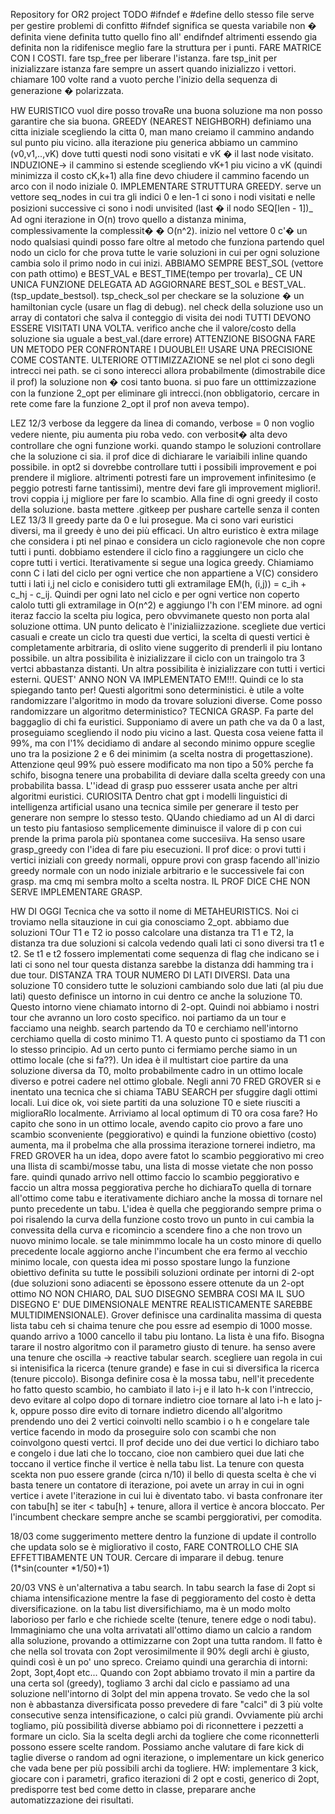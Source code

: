Repository for OR2 project
TODO
#ifndef e #define dello stesso file serve per gestire problemi di confitto
#ifndef significa se questa variabile non � definita viene definita tutto quello fino all' endifndef altrimenti essendo gia definita non la ridifenisce
meglio fare la struttura per i punti.
FARE MATRICE CON I COSTI.
fare tsp_free per liberare l'istanza.
fare tsp_init per inizializzare istanza
fare sempre un assert quando inizializzo i vettori.
chiamare 100 volte rand a vuoto perche l'inizio della sequenza di generazione � polarizzata.

HW
EURISTICO vuol dire posso trovaRe una buona soluzione ma non posso garantire che sia buona.
GREEDY (NEAREST NEIGHBORH)
definiamo una citta iniziale scegliendo la citta 0, man mano creiamo il cammino andando sul punto piu vicino.
alla iterazione piu generica abbiamo un cammino (v0,v1,..,vK) dove tutti questi nodi sono visitati e vK � il last node visitato.
INDUZIONE-> il cammino si estende scegliendo vK+1 piu vicino a vK (quindi minimizza il costo cK,k+1)
alla fine devo chiudere il cammino facendo un arco con il nodo iniziale 0.
IMPLEMENTARE STRUTTURA GREEDY.
serve un vettore seq_nodes in cui tra gli indici 0 e len-1 ci sono i nodi visitati e nelle posizioni successive ci sono i nodi unvisited (last � il nodo SEQ[len - 1])_
Ad ogni iterazione in O(n) trovo quello a distanza minima, complessivamente la complessit� � O(n^2).
inizio nel vettore 0 c'� un nodo qualsiasi quindi posso fare oltre al metodo che funziona partendo quel nodo un ciclo for che prova tutte le varie soluzioni in cui per ogni soluzione cambia solo
il primo nodo in cui inizi.
ABBIAMO SEMPRE BEST_SOL (vettore con path ottimo) e BEST_VAL e BEST_TIME(tempo per trovarla)_
CE UN UNICA FUNZIONE DELEGATA AD AGGIORNARE BEST_SOL e BEST_VAL. (tsp_update_bestsol).
tsp_check_sol per checkare se la soluzione � un hamiltonian cycle (usare un flag di debug).
nel check della soluzione uso un array di contatori che salva il conteggio di visita dei nodi TUTTI DEVONO ESSERE VISITATI UNA VOLTA. verifico anche che il valore/costo
della soluzione sia uguale a best_val.(dare errore)
ATTENZIONE BISOGNA FARE UN METODO PER CONFRONTARE I DUOUBLE!! USARE UNA PRECISIONE COME COSTANTE.
ULTERIORE OTTIMIZZAZIONE se nel plot ci sono degli intrecci nei path. se ci sono interecci allora probabilmente (dimostrabile dice il prof) la soluzione non � cosi tanto buona.
si puo fare un otttimizzazione con la funzione 2_opt per eliminare gli intrecci.(non obbligatorio, cercare in rete come fare la funzione 2_opt il prof non aveva tempo).

LEZ 12/3
verbose da leggere da linea di comando, verbose = 0 non voglio vedere niente, piu aumenta piu roba vedo.
con verbosit� alta devo controllare che ogni funzione worki.
quando stampo le soluzioni controllare che la soluzione ci sia.
il prof dice di dichiarare le variaibili inline quando possibile. 
in opt2 si dovrebbe controllare tutti i possibili improvement e poi prendere il migliore. altrimenti potresti fare un improvement infinitesimo (e peggio potresti farne tantissimi), mentre devi fare gli improvement migliori!.
trovi coppia i,j migliore per fare lo scambio.
Alla fine di ogni greedy il costo della soluzione.
basta mettere .gitkeep per pushare cartelle senza il conten
LEZ 13/3
Il greedy parte da 0 e lui prosegue.
Ma ci sono vari euristici diversi, ma il greedy è uno dei più efficaci. Un altro euristico è extra milage che considera i pti nel pinao e considera un ciclo ragionevole che non copre tutti i punti.
dobbiamo estendere il ciclo fino a raggiungere un ciclo che copre tutti i vertici.
Iterativamente si segue una logica greedy.
Chiamiamo conn C i lati del ciclo per ogni vertice che non appartiene a V(C) considero tutti i lati i,j nel ciclo e conisidero tutti gli extramilage EM(h, (i,j)) = c_ih + c_hj - c_ij.
Quindi per ogni lato nel ciclo e per ogni vertice non coperto calolo tutti gli extramilage in O(n^2) e aggiungo l'h con l'EM minore.
ad ogni iteraz faccio la scelta piu logica, pero obvvimanete questo non porta alal soluzione ottima. UN punto delicato è l'inizialiizzazione. scegliete due vertici casuali e create un ciclo tra questi due vertici, la scelta di questi vertici è completamente arbitraria, di oslito viene suggerito di prenderli il piu lontano possibile. un altra possibilita è inizializzare il ciclo con un traingolo tra 3 vertci abbastanza distanti.
Un altra possibilita è inizializzare con tutti i vertici esterni. QUEST' ANNO NON VA IMPLEMENTATO EM!!!.
Quindi ce lo sta spiegando tanto per!
Questi algoritmi sono deterministici. è utile a volte randomizzare l'algoritmo in modo da trovare soluzioni diverse.
Come posso randomizzare un algoritmo deterministico?
TECNICA GRASP.
Fa parte del baggaglio di chi fa euristici.
Supponiamo di avere un path che va da 0 a last, proseguiamo scegliendo il nodo piu vicino a last. Questa cosa veiene fatta il 99%, ma con l'1% decidiamo di andare al secondo minimo oppure sceglie uno tra la posizione 2 e 6 dei minimim (a scelta nostra di progettaszione). Attenzione qeul 99% può essere modificato ma non tipo a 50% perche fa schifo, bisogna tenere una probabilita di deviare dalla scelta greedy con una probabilita bassa. L''idead di grasp puo essserer usata anche per altri algoritmi euristici. CURIOSITA Dentro chat gpt i modelli linguistici di intelligenza artificial usano una tecnica simile per generare il testo per generare non sempre lo stesso testo. QUando chiediamo ad un AI di darci un testo piu fantasioso semplicemente diminuisce il valore di p con cui prende la prima parola più spontanea come succesiiva.
Ha senso usare grasp_greedy con l'idea di fare piu esecuzioni.
Il prof dice: o provi tutti i vertici iniziali con greedy normali, oppure provi con grasp facendo all'inizio greedy normale con un nodo iniziale arbitrario e le successivele fai con grasp. ma cmq mi sembra molto a scelta nostra.
IL PROF DICE CHE NON SERVE IMPLEMENTARE GRASP.


HW DI OGGI
Tecnica che va sotto il nome di METAHEURISTICS.
Noi ci troviamo nella sitauzione in cui gia conosciamo 2_opt.
abbiamo due soluzioni TOur T1 e T2 io posso calcolare una distanza tra T1 e T2, la distanza tra due soluzioni si calcola vedendo quali lati ci sono diversi tra t1 e t2. Se t1 e t2 fossero implementati come sequenza di flag che indicano se i lati ci sono nel tour questa distanza sarebbe la distanza ddi hamming tra i due tour. DISTANZA TRA TOUR NUMERO DI LATI DIVERSI.
Data una soluzione T0 considero tutte le soluzioni cambiando solo due lati (al piu due lati) questo definisce un intorno in cui dentro ce anche la soluzione T0. Questo intorno viene chiamato intorno di 2-opt. Quindi noi abbiamo i nostri tour che avranno un loro costo specifico. noi partiamo da un tour e facciamo una neighb. search partendo da T0 e cerchiamo nell'intorno cerchiamo quella di costo minimo T1. A questo punto ci spostiamo da T1 con lo stesso principio. Ad un certo punto ci fermiamo perche siamo in un ottimo locale (che si fa??).
Un idea è il multistart cioe partire da una soluzione diversa da T0, molto probabilmente cadro in un ottimo locale diverso e potrei cadere nel ottimo globale.
Negli anni 70 FRED GROVER si e inentato una tecnica che si chiama TABU SEARCH per sfuggire dagli ottimi locali. Lui dice ok, voi siete partiti da una soluzione T0 e siete riusciti a miglioraRlo localmente. Arriviamo al local optimum di T0 ora cosa fare?
Ho capito che sono in un ottimo locale, avendo capito cio provo a fare uno scambio sconveniente (peggiorativo) e quindi la funzione obiettivo (costo) aumenta, ma il probelma che alla prossima iterazione tornerei indietro, ma FRED GROVER ha un idea, dopo avere fatot lo scambio peggiorativo mi creo una llista di scambi/mosse tabu, una lista di mosse vietate che non posso fare. quindi qunado arrivo nell ottimo faccio lo scambio peggiorativo e faccio un altra mossa peggiorativa perche ho dichiaraTo quella di tornare all'ottimo come tabu e iterativamente dichiaro anche la mossa di tornare nel punto precedente un tabu. L'idea è quella che peggiorando sempre prima o poi risalendo la curva della funzione costo trovo un punto in cui cambia la convessita della curva e ricomincio a scendere fino a che non trovo un nuovo minimo locale. se tale minimmmo locale ha un costo minore di quello precedente locale aggiorno anche l'incumbent che era fermo al vecchio minimo locale, con questa idea mi posso spostare lungo la funzione obiettivo definita su tutte le possibili soluzioni ordinate per intorni di 2-opt (due soluzioni sono adiacenti se èpossono essere ottenute da un 2-opt ottimo NO NON CHIARO, DAL SUO DISEGNO SEMBRA COSI MA IL SUO DISEGNO E' DUE DIMENSIONALE MENTRE REALISTICAMENTE SAREBBE MULTIDIMENSIONALE). Grover definisce una cardinalita massima di questa lista tabu ceh si chaima tenure che pou essre ad esempio di 1000 mosse. quando arrivo a  1000 cancello il tabu piu lontano. La lista è una fifo. Bisogna tarare il nostro algoritmo con il parametro giusto di tenure. ha senso avere una tenure che oscilla -> reactive tabular search. scegliere uan regola in cui si intenisifica la ricerca (tenure grande) e fase in cui si diversifica la ricerca (tenure piccolo).
Bisonga definire cosa è la mossa tabu, nell'it precedente ho fatto questo scambio, ho cambiato il lato i-j e il lato h-k con l'intreccio, devo evitare al colpo dopo di tornare indietro cioe tornare al lato i-h e lato j-k, oppure posso dire evito di tornare indietro dicendo all'algoritmo prendendo uno dei 2 vertici coinvolti nello scambio i o h e congelare tale vertice facendo in modo da proseguire solo con scambi che non coinvolgono questi vertci. Il prof decide uno dei due vertici lo dichiaro tabo e congelo i due lati che lo toccano, cioe non cambiero quei due lati che toccano il vertice finche il vertice è nella tabu list. La tenure con questa scekta non puo essere grande (circa n/10) il bello di questa scelta è che vi basta tenere un contatore di iterazione, poi avete un array in cui in ogni vertice i avete l'iterazione in cui lui è diventato tabo. vi basta confronare iter con tabu[h] se iter < tabu[h] + tenure, allora il vertice è ancora bloccato.
Per l'incumbent checkare sempre anche se scambi perggiorativi, per comodita.

18/03
come suggerimento mettere dentro la funzione di update il controllo che updata solo se è migliorativo il costo, FARE CONTROLLO CHE SIA EFFETTIBAMENTE UN TOUR.
Cercare di imparare il debug. tenure (1*sin(counter *1/50)+1)

20/03
VNS è un'alternativa a tabu search. 
In tabu search la fase di 2opt si chiama intensificazione mentre la fase di peggioramento del costo è detta diversificazione. on la tabu list diversifichiamo, ma è un modo molto laborioso per farlo e che richiede scelte (tenure, tenere edge o nodi tabu). Immaginiamo che una volta arrivatati all'ottimo diamo un calcio a random alla soluzione, provando a ottimizzarne con 2opt una tutta random. Il fatto è che nella sol trovata con 2opt verosimilmente il 90% degli archi è giusto, quindi così è un po' uno spreco. 
Creiamo quindi una gerarchia di intorni: 2opt, 3opt,4opt etc... Quando con  2opt abbiamo trovato il min a partire da una certa sol (greedy), togliamo 3 archi dal ciclo e passiamo ad una soluzione nell'intorno di 3olpt del min appena trovato. Se vedo che la sol non è abbastanza diversificata posso prevedere di fare "calci" di 3 più volte consecutive senza intensificazione, o calci più grandi. Ovviamente più archi togliamo, più possibilità diverse abbiamo poi di riconnettere i pezzetti a formare un ciclo. Sia la scelta degli archi da togliere che come riconnetterli possono essere scelte random. Possiamo anche valutare di fare kick di taglie diverse o random ad ogni iterazione, o implementare un kick generico che vada bene per più possibili archi da togliere. 
HW: implementare 3 kick, giocare con i parametri, grafico iterazioni di 2 opt e costi, generico di 2opt, predisporre test bed come detto in classe, preparare anche automatizzazione dei risultati. 
